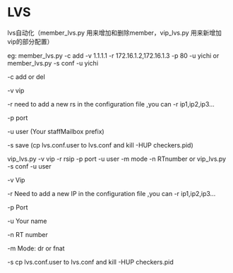 # LVS
lvs自动化（member_lvs.py  用来增加和删除member，vip_lvs.py 用来新增加vip的部分配置）

eg: member_lvs.py -c add -v 1.1.1.1 -r 172.16.1.2,172.16.1.3 -p 80 -u yichi or member_lvs.py -s conf -u yichi

-c  add or del

-v  vip

-r  need to add a new rs in the configuration file ,you can -r ip1,ip2,ip3... 

-p  port 

-u  user (Your staffMailbox prefix) 

-s  save (cp lvs.conf.user to lvs.conf and kill -HUP checkers.pid) 



vip_lvs.py -v vip  -r rsip  -p port  -u user -m mode -n RTnumber or vip_lvs.py -s conf -u user

-v  Vip

-r  Need to add a new IP in the configuration file ,you can -r ip1,ip2,ip3... 

-p  Port 

-u  Your name 

-n  RT number 

-m  Mode: dr or fnat 

-s  cp lvs.conf.user to lvs.conf and kill -HUP checkers.pid 

